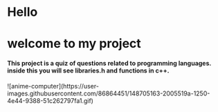 <h1> Hello</h1>
  <h1>welcome to my project</h1>

<h4> This project is a quiz of questions related to programming languages. inside this you will see libraries.h and functions in c++.</h4>

  

<div align="center"> 

  </div>
![anime-computer](https://user-images.githubusercontent.com/86864451/148705163-2005519a-1250-4e44-9388-51c262797fa1.gif)

